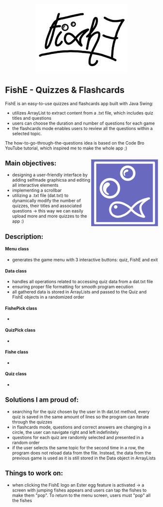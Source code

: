 <p align="center">
  <img src="https://github.com/annov723/FishE/blob/master/quiz-game/logo.png" width=300>
</p>

# FishE - Quizzes & Flashcards
FishE is an easy-to-use quizzes and flashcards app built with Java Swing:
- utilizes ArrayList to extract content from a .txt file, which includes quiz titles and questions
- users can choose the duration and number of questions for each game
- the flashcards mode enables users to review all the questions within a selected topic.

The how-to-go-through-the-questions idea is based on the Code Bro YouTube tutorial, which inspired me to make the whole app ;)

## Main objectives: <img align="right" img src="https://github.com/annov723/FishE/blob/master/quiz-game/mini.png" width=220>
- designing a user-friendly interface by adding selfmade graphicsa and editing all interactive elements
- implementing a scrollbar
- utilizing a .txt file (dat.txt) to dynamically modify the number of quizzes, their titles and associated questions -> this way we can easily upload more and more quizzes to the app :)

## Description:
#### Menu class
- generates the game menu with 3 interactive buttons: quiz, FishE and exit

#### Data class
- handles all operations related to accessing quiz data from a dat.txt file
- ensuring proper file formatting for smooth program eecution
- all gathered data is stored in ArrayLists and passed to the Quiz and FishE objects in a randomized order

#### FishePick class
-

#### QuizPick class
-

#### Fishe class
-

#### Quiz class
-


## Solutions I am proud of:
- searching for the quiz chosen by the user in th dat.txt method, every quiz is saved in the same amount of lines so the program can iterate through the quizzes
- in flashcards mode, questions and correct answers are changing in a circle, the user can navigate right and left indefinitely
- questions for each quiz are randomly selected and presented in a random order
- if the user selects the same topic for the second time in a row, the program does not reload data from the file. Instead, the data from the previous game is used as it is still stored in the Data object in ArrayLists

## Things to work on:
- when clicking the FishE logo an Ester egg feature is activated -> a screen with jumping fishes appears and users can tap the fishes to make them "pop". To return to the menu screen, users must "pop" all the fishes
